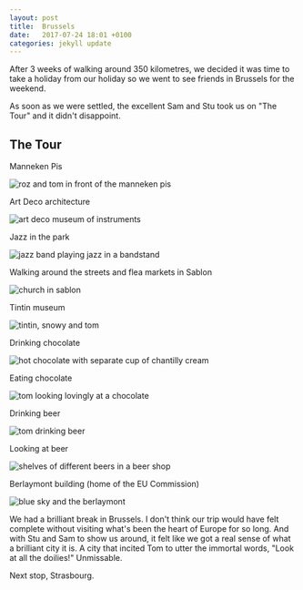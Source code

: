 ```yaml
---
layout: post
title:  Brussels
date:   2017-07-24 18:01 +0100
categories: jekyll update
---
```


After 3 weeks of walking around 350 kilometres, we decided it was time to take a holiday from our holiday so we went to see friends in Brussels for the weekend.

As soon as we were settled, the excellent Sam and Stu took us on "The Tour" and it didn't disappoint.

## The Tour

Manneken Pis

![roz and tom in front of the manneken pis](https://github.com/tombye/trexit/raw/gh-pages/assets/images/tom-and-roz-in-front-of-manneken-pis.jpg)

Art Deco architecture

![art deco museum of instruments](https://github.com/tombye/trexit/raw/gh-pages/assets/images/old-england-building.jpg)

Jazz in the park

![jazz band playing jazz in a bandstand](https://github.com/tombye/trexit/raw/gh-pages/assets/images/jazz-in-the-park-in-brussels.jpg)

Walking around the streets and flea markets in Sablon

![church in sablon](https://github.com/tombye/trexit/raw/gh-pages/assets/images/church-in-sablon.jpg)

Tintin museum

![tintin, snowy and tom](https://github.com/tombye/trexit/raw/gh-pages/assets/images/tintin-snowy-and-tom.jpg)

Drinking chocolate

![hot chocolate with separate cup of chantilly cream](https://github.com/tombye/trexit/raw/gh-pages/assets/images/hot-chocolate-in-brussels.jpg)

Eating chocolate

![tom looking lovingly at a chocolate](https://github.com/tombye/trexit/raw/gh-pages/assets/images/tom-and-a-chocolate-in-brussels.jpg)

Drinking beer

![tom drinking beer](https://github.com/tombye/trexit/raw/gh-pages/assets/images/tom-drinking-beer-in-brussels.jpg)

Looking at beer

![shelves of different beers in a beer shop](https://github.com/tombye/trexit/raw/gh-pages/assets/images/brussels-beers.jpg)

Berlaymont building (home of the EU Commission)

![blue sky and the berlaymont](https://github.com/tombye/trexit/raw/gh-pages/assets/images/berlayment-building.jpg)

We had a brilliant break in Brussels. I don't think our trip would have felt complete without visiting what's been the heart of Europe for so long. And with Stu and Sam to show us around, it felt like we got a real sense of what a brilliant city it is. A city that incited Tom to utter the immortal words, "Look at all the doilies!" Unmissable.

Next stop, Strasbourg.





